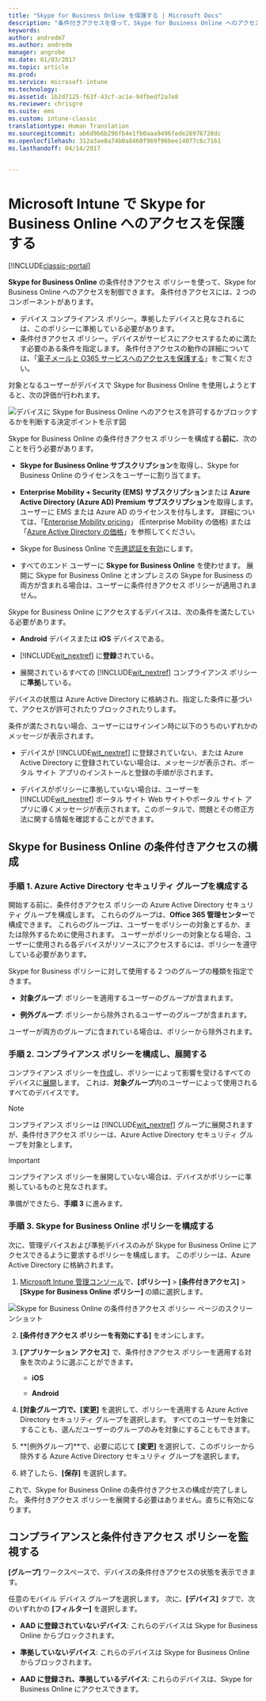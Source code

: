 ```yaml
---
title: "Skype for Business Online を保護する | Microsoft Docs"
description: "条件付きアクセスを使って、Skype for Business Online へのアクセスを保護および制御します。"
keywords: 
author: andredm7
ms.author: andredm
manager: angrobe
ms.date: 01/03/2017
ms.topic: article
ms.prod: 
ms.service: microsoft-intune
ms.technology: 
ms.assetid: 1b2d7125-f63f-43cf-ac1e-94fbedf2a7e8
ms.reviewer: chrisgre
ms.suite: ems
ms.custom: intune-classic
translationtype: Human Translation
ms.sourcegitcommit: ab6d9b6b296fb4e1fb0aaa9496fede28976728dc
ms.openlocfilehash: 312a3ae8a74b0a8460f969f96bee14077c6c7161
ms.lasthandoff: 04/14/2017


---
```


# <a name="protect-access-to-skype-for-business-online-with-microsoft-intune"></a>Microsoft Intune で Skype for Business Online へのアクセスを保護する

[!INCLUDE[classic-portal](../includes/classic-portal.md)]

**Skype for Business Online** の条件付きアクセス ポリシーを使って、Skype for Business Online へのアクセスを制御できます。
条件付きアクセスには、2 つのコンポーネントがあります。
- デバイス コンプライアンス ポリシー。準拠したデバイスと見なされるには、このポリシーに準拠している必要があります。
- 条件付きアクセス ポリシー。デバイスがサービスにアクセスするために満たす必要のある条件を指定します。
条件付きアクセスの動作の詳細については、「[電子メールと O365 サービスへのアクセスを保護する](restrict-access-to-email-and-o365-services-with-microsoft-intune.md)」をご覧ください。

対象となるユーザーがデバイスで Skype for Business Online を使用しようとすると、次の評価が行われます。

![デバイスに Skype for Business Online へのアクセスを許可するかブロックするかを判断する決定ポイントを示す図](../media/ConditionalAccess_SkypeforBusiness.png)

Skype for Business Online の条件付きアクセス ポリシーを構成する**前に**、次のことを行う必要があります。
- **Skype for Business Online サブスクリプション**を取得し、Skype for Business Online のライセンスをユーザーに割り当てます。
- **Enterprise Mobility + Security (EMS) サブスクリプション**または **Azure Active Directory (Azure AD) Premium サブスクリプション**を取得します。ユーザーに EMS または Azure AD のライセンスを付与します。 詳細については、「[Enterprise Mobility pricing](https://www.microsoft.com/cloud-platform/enterprise-mobility-pricing)」 (Enterprise Mobility の価格) または「[Azure Active Directory の価格](https://azure.microsoft.com/pricing/details/active-directory/)」を参照してください。

-   Skype for Business Online で[先進認証を有効](https://docs.microsoft.com/intune/deploy-use/restrict-access-to-skype-for-business-online-with-microsoft-intune)にします。
-  すべてのエンド ユーザーに **Skype for Business Online** を使わせます。 展開に Skype for Business Online とオンプレミスの Skype for Business の両方が含まれる場合は、ユーザーに条件付きアクセス ポリシーが適用されません。

Skype for Business Online にアクセスするデバイスは、次の条件を満たしている必要があります。

-   **Android** デバイスまたは **iOS** デバイスである。

-   [!INCLUDE[wit_nextref](../includes/wit_nextref_md.md)] に**登録**されている。

-   展開されているすべての [!INCLUDE[wit_nextref](../includes/wit_nextref_md.md)] コンプライアンス ポリシーに**準拠**している。


デバイスの状態は Azure Active Directory に格納され、指定した条件に基づいて、アクセスが許可されたりブロックされたりします。

条件が満たされない場合、ユーザーにはサインイン時に以下のうちのいずれかのメッセージが表示されます。

-   デバイスが [!INCLUDE[wit_nextref](../includes/wit_nextref_md.md)] に登録されていない、または Azure Active Directory に登録されていない場合は、メッセージが表示され、ポータル サイト アプリのインストールと登録の手順が示されます。

-   デバイスがポリシーに準拠していない場合は、ユーザーを [!INCLUDE[wit_nextref](../includes/wit_nextref_md.md)] ポータル サイト Web サイトやポータル サイト アプリに導くメッセージが表示されます。このポータルで、問題とその修正方法に関する情報を確認することができます。

## <a name="configure-conditional-access-for-skype-for-business-online"></a>Skype for Business Online の条件付きアクセスの構成

### <a name="step-1-configure-azure-active-directory-security-groups"></a>手順 1. Azure Active Directory セキュリティ グループを構成する
開始する前に、条件付きアクセス ポリシーの Azure Active Directory セキュリティ グループを構成します。 これらのグループは、**Office 365 管理センター**で構成できます。 これらのグループは、ユーザーをポリシーの対象とするか、または除外するために使用されます。 ユーザーがポリシーの対象となる場合、ユーザーに使用される各デバイスがリソースにアクセスするには、ポリシーを遵守している必要があります。

Skype for Business ポリシーに対して使用する 2 つのグループの種類を指定できます。

-   **対象グループ**: ポリシーを適用するユーザーのグループが含まれます。

-   **例外グループ**: ポリシーから除外されるユーザーのグループが含まれます。

ユーザーが両方のグループに含まれている場合は、ポリシーから除外されます。

### <a name="step-2-configure-and-deploy-a-compliance-policy"></a>手順 2. コンプライアンス ポリシーを構成し、展開する
コンプライアンス ポリシーを[作成](create-a-device-compliance-policy-in-microsoft-intune.md)し、ポリシーによって影響を受けるすべてのデバイスに[展開](deploy-and-monitor-a-device-compliance-policy-in-microsoft-intune.md)します。 これは、**対象グループ**内のユーザーによって使用されるすべてのデバイスです。

> [!NOTE]
> コンプライアンス ポリシーは [!INCLUDE[wit_nextref](../includes/wit_nextref_md.md)] グループに展開されますが、条件付きアクセス ポリシーは、Azure Active Directory セキュリティ グループを対象とします。


> [!IMPORTANT]
> コンプライアンス ポリシーを展開していない場合は、デバイスがポリシーに準拠しているものと見なされます。

準備ができたら、**手順 3** に進みます。

### <a name="step-3-configure-the-skype-for-business-online-policy"></a>手順 3. Skype for Business Online ポリシーを構成する
次に、管理デバイスおよび準拠デバイスのみが Skype for Business Online にアクセスできるように要求するポリシーを構成します。 このポリシーは、Azure Active Directory に格納されます。

1.  [Microsoft Intune 管理コンソール](https://manage.microsoft.com)で、**[ポリシー]** > **[条件付きアクセス]** > **[Skype for Business Online ポリシー]** の順に選択します。

  ![Skype for Business Online の条件付きアクセス ポリシー ページのスクリーンショット](./media/conditional_access_SFBPolicy.png)

2.  **[条件付きアクセス ポリシーを有効にする]** をオンにします。

3.  **[アプリケーション アクセス]** で、条件付きアクセス ポリシーを適用する対象を次のように選ぶことができます。

    -   **iOS**

    -   **Android**

4.  **[対象グループ]**で、**[変更]** を選択して、ポリシーを適用する Azure Active Directory セキュリティ グループを選択します。 すべてのユーザーを対象にすることも、選んだユーザーのグループのみを対象にすることもできます。

5.  **[例外グループ]**で、必要に応じて **[変更]** を選択して、このポリシーから除外する Azure Active Directory セキュリティ グループを選択します。

6.  終了したら、**[保存]** を選択します。

これで、Skype for Business Online の条件付きアクセスの構成が完了しました。 条件付きアクセス ポリシーを展開する必要はありません。直ちに有効になります。


## <a name="monitor-the-compliance-and-conditional-access-policies"></a>コンプライアンスと条件付きアクセス ポリシーを監視する
**[グループ]** ワークスペースで、デバイスの条件付きアクセスの状態を表示できます。

任意のモバイル デバイス グループを選択します。 次に、**[デバイス]** タブで、次のいずれかの **[フィルター]** を選択します。

* **AAD に登録されていないデバイス**: これらのデバイスは Skype for Business Online からブロックされます。

* **準拠していないデバイス**: これらのデバイスは Skype for Business Online からブロックされます。

* **AAD に登録され、準拠しているデバイス**: これらのデバイスは、Skype for Business Online にアクセスできます。

